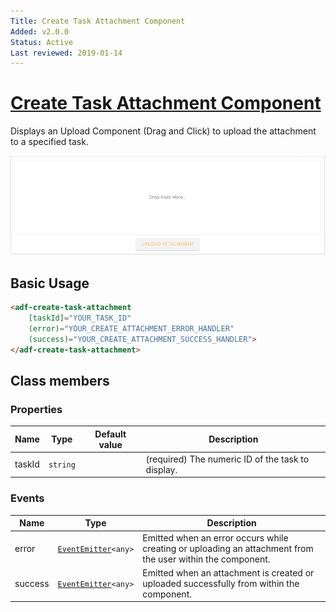 ```yaml
---
Title: Create Task Attachment Component
Added: v2.0.0
Status: Active
Last reviewed: 2019-01-14
---
```


# [Create Task Attachment Component](../../../lib/process-services/src/lib/attachment/create-task-attachment.component.ts "Defined in create-task-attachment.component.ts")

Displays an Upload Component (Drag and Click) to upload the attachment to a specified task.

![task-create-attachment](../../docassets/images/task-create-attachment.png)

## Basic Usage

```html
<adf-create-task-attachment 
    [taskId]="YOUR_TASK_ID" 
    (error)="YOUR_CREATE_ATTACHMENT_ERROR_HANDLER"
    (success)="YOUR_CREATE_ATTACHMENT_SUCCESS_HANDLER">
</adf-create-task-attachment>
```

## Class members

### Properties

| Name   | Type     | Default value | Description                                       |
| ------ | -------- | ------------- | ------------------------------------------------- |
| taskId | `string` |               | (required) The numeric ID of the task to display. |

### Events

| Name    | Type                                                              | Description                                                                                                 |
| ------- | ----------------------------------------------------------------- | ----------------------------------------------------------------------------------------------------------- |
| error   | [`EventEmitter`](https://angular.io/api/core/EventEmitter)`<any>` | Emitted when an error occurs while creating or uploading an  attachment from the user within the component. |
| success | [`EventEmitter`](https://angular.io/api/core/EventEmitter)`<any>` | Emitted when an attachment is created or uploaded successfully from within the component.                   |
